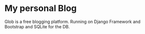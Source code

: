# My personal Blog
Glob is a free blogging platform. Running on Django Framework and Bootstrap and SQLite for the DB.



